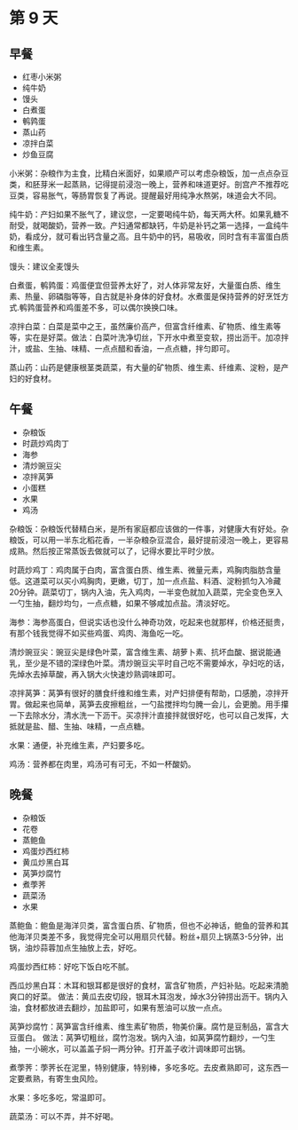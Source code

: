 # 第 9 天

## 早餐

* 红枣小米粥 
* 纯牛奶
* 馒头
* 白煮蛋
* 鹌鹑蛋
* 蒸山药
* 凉拌白菜
* 炒鱼豆腐	


小米粥：杂粮作为主食，比精白米面好，如果顺产可以考虑杂粮饭，加一点点杂豆类，和胚芽米一起蒸熟，记得提前浸泡一晚上，营养和味道更好。剖宫产不推荐吃豆类，容易胀气，等肠胃恢复了再说。提醒最好用纯净水熬粥，味道会大不同。

纯牛奶：产妇如果不胀气了，建议您，一定要喝纯牛奶，每天两大杯。如果乳糖不耐受，就喝酸奶，营养一致。产妇通常都缺钙，牛奶是补钙之第一选择，一盒纯牛奶，看成分，就可看出钙含量之高。且牛奶中的钙，易吸收，同时含有丰富蛋白质和维生素。

馒头：建议全麦馒头

白煮蛋，鹌鹑蛋：鸡蛋便宜但营养太好了，对人体非常友好，大量蛋白质、维生素、热量、卵磷脂等等，自古就是补身体的好食材。水煮蛋是保持营养的好烹饪方式.鹌鹑蛋营养和鸡蛋差不多，可以偶尔换换口味。

凉拌白菜：白菜是菜中之王，虽然廉价高产，但富含纤维素、矿物质、维生素等等，实在是好菜。做法：白菜叶洗净切丝，下开水中煮至变软，捞出沥干。加凉拌汁，或盐、生抽、味精、一点点醋和香油，一点点糖，拌匀即可。

蒸山药：山药是健康根茎类蔬菜，有大量的矿物质、维生素、纤维素、淀粉，是产妇的好食材。	

## 午餐

* 杂粮饭
* 时蔬炒鸡肉丁
* 海参
* 清炒豌豆尖
* 凉拌莴笋
* 小蛋糕
* 水果
* 鸡汤	

杂粮饭：杂粮饭代替精白米，是所有家庭都应该做的一件事，对健康大有好处。杂粮饭，可以用一半东北稻花香，一半杂粮杂豆混合，最好提前浸泡一晚上，更容易成熟。然后按正常蒸饭去做就可以了，记得水要比平时少放。

时蔬炒鸡丁：鸡肉属于白肉，富含蛋白质、维生素、微量元素，鸡胸肉脂肪含量低。这道菜可以买小鸡胸肉，更嫩，切丁，加一点点盐、料酒、淀粉抓匀入冷藏20分钟。蔬菜切丁，锅内入油，先入鸡肉，一半变色就加入蔬菜，完全变色烹入一勺生抽，翻炒均匀，一点点糖，如果不够咸加点盐。清淡好吃。

海参：海参高蛋白，但说实话也没什么神奇功效，吃起来也就那样，价格还挺贵，有那个钱我觉得不如买些鸡蛋、鸡肉、海鱼吃一吃。

清炒豌豆尖：豌豆尖是绿色叶菜，富含维生素、胡萝卜素、抗坏血酸、据说能通乳，至少是不错的深绿色叶菜。清炒豌豆尖平时自己吃不需要焯水，孕妇吃的话，先焯水去掉草酸，再入锅大火快速炒熟调味即可。

凉拌莴笋：莴笋有很好的膳食纤维和维生素，对产妇排便有帮助，口感脆，凉拌开胃。做起来也简单，莴笋去皮擦粗丝，一勺盐搅拌均匀腌一会儿，会更脆。用手攥一下去除水分，清水洗一下沥干。买凉拌汁直接拌就很好吃，也可以自己发挥，大抵就是盐、醋、生抽、味精，一点点糖。

水果：通便，补充维生素，产妇要多吃。

鸡汤：营养都在肉里，鸡汤可有可无，不如一杯酸奶。

## 晚餐

* 杂粮饭
* 花卷
* 蒸鲍鱼
* 鸡蛋炒西红柿
* 黄瓜炒黑白耳
* 莴笋炒腐竹
* 煮荸荠
* 蔬菜汤
* 水果	


蒸鲍鱼：鲍鱼是海洋贝类，富含蛋白质、矿物质，但也不必神话，鲍鱼的营养和其他海洋贝类差不多，我觉得完全可以用扇贝代替。粉丝+扇贝上锅蒸3-5分钟，出锅，油炒蒜蓉加点生抽放上去，好吃。

鸡蛋炒西红柿：好吃下饭白吃不腻。

西瓜炒黑白耳：木耳和银耳都是很好的食材，富含矿物质，产妇补贴。吃起来清脆爽口的好菜。
做法：黄瓜去皮切段，银耳木耳泡发，焯水3分钟捞出沥干。锅内入油，食材都放进去翻炒，加盐即可，如果有葱油可以放一点点。

莴笋炒腐竹：莴笋富含纤维素、维生素矿物质，物美价廉。腐竹是豆制品，富含大豆蛋白。
做法：莴笋切粗丝，腐竹泡发。锅内入油，如莴笋腐竹翻炒，一勺生抽，一小碗水，可以盖盖子焖一两分钟。打开盖子收汁调味即可出锅。

煮荸荠：荸荠长在泥里，特别健康，特别棒，多吃多吃。去皮煮熟即可，这东西一定要煮熟，有寄生虫风险。

水果：多吃多吃，常温即可。

蔬菜汤：可以不弄，并不好喝。
																					